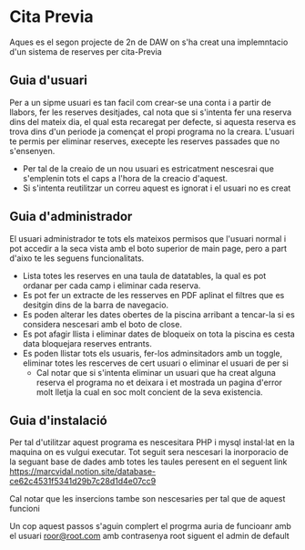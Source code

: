 
# Cita Previa

Aques es el segon projecte de 2n de DAW on s'ha creat una implemntacio d'un sistema de reserves per cita-Previa



## Guia d'usuari
Per a un sipme usuari es tan facil com crear-se una conta i a partir de llabors, 
fer les reserves desitjades, cal nota que si s'intenta fer una reserva dins del 
mateix dia, el qual esta recaregat per defecte, si aquesta reserva es trova dins
 d'un periode ja començat el propi programa no la creara.
L'usuari te permis per eliminar reserves, execepte les reserves passades 
que no s'ensenyen.
- Per tal de la creaio de un nou usuari es estricatment nescesrai que s'emplenin tots el caps a l'hora de la creacio d'aquest.
- Si s'intenta reutilitzar un correu aquest es ignorat i el usuari no es creat

## Guia d'administrador
El usuari administrador te tots els mateixos permisos que l'usuari normal i pot accedir a la seca vista amb el boto superior de main page, pero a part d'aixo te les seguens funcionalitats.
 - Lista totes les reserves en una taula de datatables, la qual es pot ordanar per cada camp i eliminar cada reserva.
 - Es pot fer un extracte de les resserves en PDF aplinat el filtres que es desitgin dins de la barra de navegacio.
 - Es poden alterar les dates obertes de la piscina arribant a tencar-la si es considera nescesari amb el boto de close.
 - Es pot afagir llista i eliminar dates de bloqueix on tota la piscina es cesta data bloquejara reserves entrants.
 - Es poden llistar tots els usuaris, fer-los adminsitadors amb un toggle, eliminar totes les rescerves de cert usuari o eliminar el usuari de per si
   - Cal notar que si s'intenta eliminar un usuari que ha creat alguna reserva el programa no et deixara i et mostrada un pagina d'error molt lletja la cual en soc molt concient de la seva existencia.

## Guia d'instalació
Per tal d'utilitzar aquest programa es nescesitara PHP i mysql instal·lat en la maquina
on es vulgui executar.
Tot seguit sera nescesari la inorporacio de la seguant base de dades amb totes les taules peresent en el seguent link
https://marcvidal.notion.site/database-ce62c4531f5341d29b7c28d1d4e07cc9

Cal notar que les insercions tambe son nescesaries per tal que de aquest funcioni

Un cop aquest passos s'aguin complert el progrma auria de funcioanr amb el usuari roor@root.com amb contrasenya root siguent el admin de default
